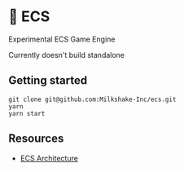 # 🚀 ECS

Experimental ECS Game Engine

Currently doesn't build standalone

## Getting started

```
git clone git@github.com:Milkshake-Inc/ecs.git
yarn
yarn start
```

## Resources

 - [ECS Architecture](https://ecsy.io/docs/#/manual/Architecture)
